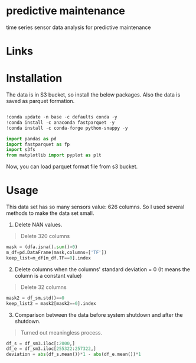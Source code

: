# predictive maintenance
time series sensor data analysis for predictive maintenance

# Links

# Installation
The data is in S3 bucket, so install the below packages.
Also the data is saved as parquet formation.
```python

!conda update -n base -c defaults conda -y
!conda install -c anaconda fastparquet -y
!conda install -c conda-forge python-snappy -y
```
```python
import pandas as pd
import fastparquet as fp
import s3fs
from matplotlib import pyplot as plt
```
Now, you can load parquet format file from s3 bucket.

# Usage
This data set has so many sensors value: 626 columns. 
So I used several methods to make the data set small. 
1. Delete NAN values.
> Delete 320 columns
```python
mask = (dfa.isna().sum()>0)
m_df=pd.DataFrame(mask,columns=['TF'])
keep_list=m_df[m_df.TF==0].index
```

2. Delete columns when the columns' standard deviation = 0 (It means the column is a constant value)
> Delete 32 columns
```python
mask2 = df_sm.std()==0
keep_list2 = mask2[mask2==0].index
```

3. Comparison between the data before system shutdown and after the shutdown.
> Turned out meaningless process.
```python
df_s = df_sm3.iloc[:2000,]
df_e = df_sm3.iloc[255322:257322,]
deviation = abs(df_s.mean())*1 - abs(df_e.mean())*1
```



